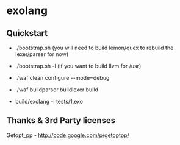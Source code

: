 exolang
=======

Quickstart
----------
- ./bootstrap.sh (you will need to build lemon/quex to rebuild the lexer/parser for now)
- ./bootstrap.sh -l (if you want to build llvm for /usr)

- ./waf clean configure --mode=debug
- ./waf buildparser buildlexer build

- build/exolang -i tests/1.exo

Thanks & 3rd Party licenses
---------------------------
Getopt_pp - http://code.google.com/p/getoptpp/